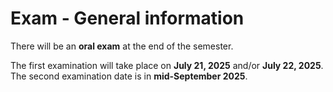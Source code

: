 # Exam - General information 

There will be an **oral exam** at the end of the semester. 

The first examination will take place on **July 21, 2025** and/or **July 22, 2025**. \
The second examination date is in **mid-September 2025**.

